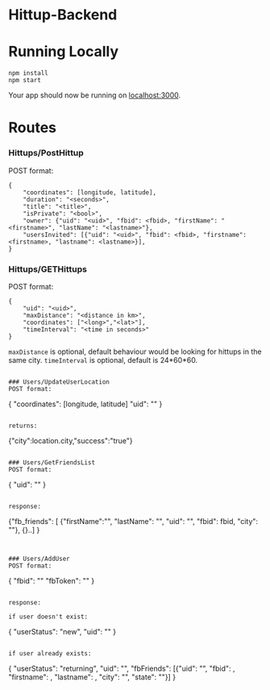 # Hittup-Backend


# Running Locally

```
npm install
npm start
```

Your app should now be running on [localhost:3000](http://localhost:3000/).


# Routes

### Hittups/PostHittup
POST format:

```
{
	"coordinates": [longitude, latitude],
	"duration": "<seconds>",
	"title": "<title>",
	"isPrivate": "<bool>",
	"owner": {"uid": "<uid>", "fbid": <fbid>, "firstName": "<firstname>", "lastName": "<lastname>"},
	"usersInvited": [{"uid": "<uid>", "fbid": <fbid>, "firstname": <firstname>, "lastname": <lastname>}],
}
```

### Hittups/GETHittups
POST format:

```
{ 
	"uid": "<uid>",
	"maxDistance": "<distance in km>", 
	"coordinates": ["<long>","<lat>"],
	"timeInterval": "<time in seconds>"
}
```
`maxDistance` is optional, default behaviour would be looking for hittups in the same city.
`timeInterval` is optional, default is 24\*60\*60.


```

### Users/UpdateUserLocation
POST format:

```
{
	"coordinates": [longitude, latitude]
	"uid": "<uid>"
}
```

returns:

```
{"city":location.city,"success":"true"}
```

### Users/GetFriendsList
POST format:

```
{
	"uid": "<uid>"
}
```

response:

```
{"fb_friends":
[ {"firstName":"<firstname>", "lastName": "<lastname>", "uid": "<uid>", "fbid": fbid, "city": "<city>"}, {}..]
}

```


### Users/AddUser
POST format:

```
{
	"fbid": "<fbid>"
	"fbToken": "<fbToken>"
}
```

response:

if user doesn't exist:

```
{
	"userStatus": "new",
	"uid": "<uid>"
}
```

if user already exists:

```
{
	"userStatus": "returning",
	"uid": "<uid>",
	"fbFriends": [{"uid": "<uid>", "fbid": <fbid>, "firstname": <firstname>, "lastname": <lastname>, "city": "<city>", "state": "<state>"}]
}
```